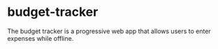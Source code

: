 # budget-tracker
The budget tracker is a progressive web app that allows users to enter expenses while offline. 
